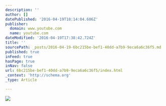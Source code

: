 ```yaml
---
description: ''
author: []
datePublished: '2016-04-19T18:14:04.606Z'
publisher:
  domain: www.youtube.com
  name: youtube.com
dateModified: '2016-04-19T17:38:42.724Z'
title: ''
sourcePath: _posts/2016-04-19-6bc215be-bef1-40dd-a7b9-9eca6a6c36f5.md
published: true
inFeed: true
hasPage: true
inNav: false
url: 6bc215be-bef1-40dd-a7b9-9eca6a6c36f5/index.html
_context: 'http://schema.org'
_type: Article

---
```

![](https://i.ytimg.com/vi_webp/5seTr3TZlgM/mqdefault.webp)